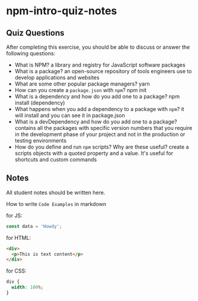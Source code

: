 # npm-intro-quiz-notes

## Quiz Questions

After completing this exercise, you should be able to discuss or answer the following questions:

- What is NPM?
  a library and registry for JavaScript software packages
- What is a package?
  an open-source repository of tools engineers use to develop applications and websites
- What are some other popular package managers?
  yarn
- How can you create a `package.json` with `npm`?
  npm init
- What is a dependency and how do you add one to a package?
  npm install (dependency)
- What happens when you add a dependency to a package with `npm`?
  it will install and you can see it in package.json
- What is a devDependency and how do you add one to a package?
  contains all the packages with specific version numbers that you require in the development phase of your project and not in the production or testing environments
- How do you define and run `npm` scripts? Why are these useful?
  create a scripts objects with a quoted property and a value. It's useful for shortcuts and custom commands

## Notes

All student notes should be written here.

How to write `Code Examples` in markdown

for JS:

```javascript
const data = 'Howdy';
```

for HTML:

```html
<div>
  <p>This is text content</p>
</div>
```

for CSS:

```css
div {
  width: 100%;
}
```
